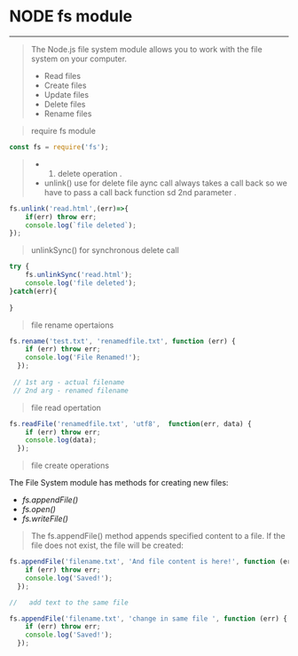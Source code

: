 # NODE fs module
---

> The Node.js file system module allows you to work with the file system on your computer.
> - Read files
> - Create files
> - Update files
> - Delete files
> - Rename files


> require fs module
```js
const fs = require('fs');

```

> - 1. delete operation . 
> - unlink() use for delete file aync call always takes a call back so we have to pass a call back function sd 2nd parameter .

```js 
fs.unlink('read.html',(err)=>{
    if(err) throw err;
    console.log(`file deleted`);
});
```

> unlinkSync() for synchronous delete call

```js
try {
    fs.unlinkSync('read.html');
    console.log('file deleted');
}catch(err){
    
}
```

> file rename opertaions

```js
fs.rename('test.txt', 'renamedfile.txt', function (err) {
    if (err) throw err;
    console.log('File Renamed!');
  });
 
 // 1st arg - actual filename
 // 2nd arg - renamed filename

```

> file read opertation

```js
fs.readFile('renamedfile.txt', 'utf8',  function(err, data) {
    if (err) throw err;
    console.log(data);
  });

```

> file create operations

The File System module has methods for creating new files:
- *fs.appendFile()*
- *fs.open()*
- *fs.writeFile()*

> The fs.appendFile() method appends specified content to a file. If the file does not exist, the file will be created:

```js
fs.appendFile('filename.txt', 'And file content is here!', function (err) {
    if (err) throw err;
    console.log('Saved!');
  });
```

```js
//   add text to the same file

fs.appendFile('filename.txt', 'change in same file ', function (err) {
    if (err) throw err;
    console.log('Saved!');
  });
```